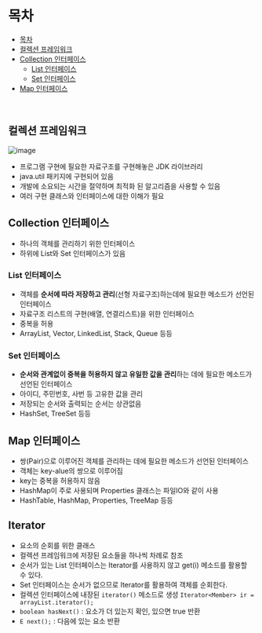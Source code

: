 # 목차
- [목차](#목차)
- [컬렉션 프레임워크](#컬렉션-프레임워크)
- [Collection 인터페이스](#collection-인터페이스)
  - [List 인터페이스](#list-인터페이스)
  - [Set 인터페이스](#set-인터페이스)
- [Map 인터페이스](#map-인터페이스)

<br>

## 컬렉션 프레임워크
![image](https://user-images.githubusercontent.com/106129404/229985160-31b66551-71b2-4219-b471-fc15fd78c462.png)

- 프로그램 구현에 필요한 자료구조를 구현해놓은 JDK 라이브러리
- java.util 패키지에 구현되어 있음
- 개발에 소요되는 시간을 절약하며 최적화 된 알고리즘을 사용할 수 있음
- 여러 구현 클래스와 인터페이스에 대한 이해가 필요

## Collection 인터페이스
- 하나의 객체를 관리하기 위한 인터페이스
- 하위에 List와 Set 인터페이스가 있음

### List 인터페이스
- 객체를 **순서에 따라 저장하고 관리**(선형 자료구조)하는데에 필요한 메소드가 선언된 인터페이스
- 자료구조 리스트의 구현(배열, 연결리스트)을 위한 인터페이스
- 중복을 허용
- ArrayList, Vector, LinkedList, Stack, Queue 등등

### Set 인터페이스
- **순서와 관계없이 중복을 허용하지 않고 유일한 값을 관리**하는 데에 필요한 메소드가 선언된 인터페이스
- 아이디, 주민번호, 사번 등 고유한 값을 관리
- 저장되는 순서와 출력되는 순서는 상관없음
- HashSet, TreeSet 등등

## Map 인터페이스
- 쌍(Pair)으로 이루어진 객체를 관리하는 데에 필요한 메소드가 선언된 인터페이스
- 객체는 key-alue의 쌍으로 이루어짐 
- key는 중복을 허용하지 않음
- HashMap이 주로 사용되며 Properties 클래스는 파일IO와 같이 사용
- HashTable, HashMap, Properties, TreeMap 등등

## Iterator
- 요소의 순회를 위한 클래스
- 컬렉션 프레임워크에 저장된 요소들을 하나씩 차례로 참조
- 순서가 있는 List 인터페이스는 Iterator를 사용하지 않고 get(i) 메소드를 활용할 수 있다.
- Set 인터페이스는 순서가 없으므로 Iterator를 활용하여 객체를 순회한다.
- 컬렉션 인터페이스에 내장된 `iterator()` 메소드로 생성 `Iterator<Member> ir = arrayList.iterator();`
- `boolean hasNext()` : 요소가 더 있는지 확인, 있으면 true 반환
- `E next();` : 다음에 있는 요소 반환
